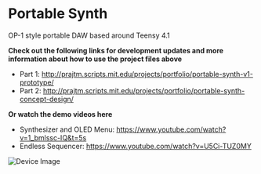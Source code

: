 # Portable Synth
 OP-1 style portable DAW based around Teensy 4.1

**Check out the following links for development updates and more information about how to use the project files above**
* Part 1: http://prajtm.scripts.mit.edu/projects/portfolio/portable-synth-v1-prototype/
* Part 2: http://prajtm.scripts.mit.edu/projects/portfolio/portable-synth-concept-design/

**Or watch the demo videos here**
* Synthesizer and OLED Menu: https://www.youtube.com/watch?v=1_bmlssc-IQ&t=5s
* Endless Sequencer: https://www.youtube.com/watch?v=U5Ci-TUZ0MY

![Device Image](https://i.imgur.com/o5dMfXk.jpg?1)
